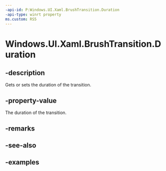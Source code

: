 ```yaml
---
-api-id: P:Windows.UI.Xaml.BrushTransition.Duration
-api-type: winrt property
ms.custom: RS5
---
```


<!-- Property syntax.
public TimeSpan Duration { get;  set; }
-->

# Windows.UI.Xaml.BrushTransition.Duration

## -description
Gets or sets the duration of the transition.



## -property-value

The duration of the transition.

## -remarks

## -see-also

## -examples

